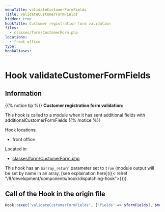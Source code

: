 ```yaml
---
menuTitle: validateCustomerFormFields
Title: validateCustomerFormFields
hidden: true
hookTitle: Customer registration form validation
files:
  - classes/form/CustomerForm.php
locations:
  - front office
type: 
hookAliases:
---
```


# Hook validateCustomerFormFields

## Information

{{% notice tip %}}
**Customer registration form validation:** 

This hook is called to a module when it has sent additional fields with additionalCustomerFormFields
{{% /notice %}}

Hook locations: 
  - front office

Located in: 
  - [classes/form/CustomerForm.php](https://github.com/PrestaShop/PrestaShop/blob/8.0.x/classes/form/CustomerForm.php)

This hook has an `$array_return` parameter set to `true` (module output will be set by name in an array, [see explaination here]({{< relref "/8/development/components/hook/dispatching-hook">}})).

## Call of the Hook in the origin file

```php
Hook::exec('validateCustomerFormFields', ['fields' => $formFields], $moduleId, true)
```